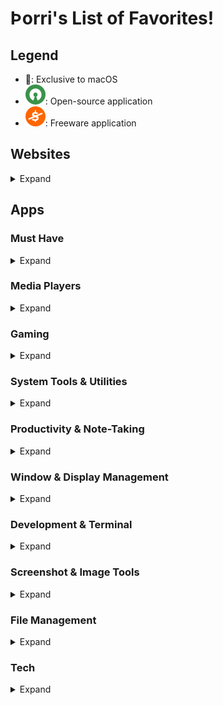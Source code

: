 # Þorri's List of Favorites!

## Legend

- 🍏: Exclusive to macOS
- ![Open Source](https://raw.githubusercontent.com/thorri-lindal/Interesting/main/open.svg): Open-source application
- ![Freeware](https://raw.githubusercontent.com/thorri-lindal/Interesting/main/free.svg): Freeware application

## Websites

<details>
<summary>Expand</summary>

<!-- Add your favorite websites here -->

</details>

## Apps

### Must Have

<details>
<summary>Expand</summary>

- [Homebrew](https://brew.sh/) 🍏 ![Open Source](https://raw.githubusercontent.com/thorri-lindal/Interesting/main/open.svg)
- [Tailscale](https://tailscale.com/) ![Open Source](https://raw.githubusercontent.com/thorri-lindal/Interesting/main/open.svg)
- [ExpressVPN](https://www.expressvpn.com/)
- [F.Lux](https://justgetflux.com/)
- [LuLu](https://objective-see.org/products/lulu.html) 🍏 ![Open Source](https://raw.githubusercontent.com/thorri-lindal/Interesting/main/open.svg)
- [ReiKey](https://objective-see.org/products/reikey.html) 🍏 ![Open Source](https://raw.githubusercontent.com/thorri-lindal/Interesting/main/open.svg)
- [Espanso](https://espanso.org/) - My favorite text-expander, privacy-focused. ![Open Source](https://raw.githubusercontent.com/thorri-lindal/Interesting/main/open.svg)
- [Permanent Eraser](https://www.edenwaith.com/products/permanent%20eraser/) 🍏 ![Freeware](https://raw.githubusercontent.com/thorri-lindal/Interesting/main/free.svg)
- [ImageOptim](https://imageoptim.com/mac) 🍏 ![Open Source](https://raw.githubusercontent.com/thorri-lindal/Interesting/main/open.svg) ![Freeware](https://raw.githubusercontent.com/thorri-lindal/Interesting/main/free.svg)

</details>

### Media Players

<details>
<summary>Expand</summary>

- [IINA](https://iina.io/) 🍏 ![Open Source](https://raw.githubusercontent.com/thorri-lindal/Interesting/main/open.svg)
- [OpenEmu](https://openemu.org/) ![Open Source](https://raw.githubusercontent.com/thorri-lindal/Interesting/main/open.svg)

</details>

### Gaming

<details>
<summary>Expand</summary>
  
- [OpenEmu](https://openemu.org/) ![Open Source](https://raw.githubusercontent.com/thorri-lindal/Interesting/main/open.svg)
  
</details>

### System Tools & Utilities

<details>
<summary>Expand</summary>

- [Onyx](https://www.titanium-software.fr/en/onyx.html) 🍏 ![Freeware](https://raw.githubusercontent.com/thorri-lindal/Interesting/main/free.svg)
- [Stats](https://github.com/exelban/stats) 🍏 ![Open Source](https://raw.githubusercontent.com/thorri-lindal/Interesting/main/open.svg)
- [Dozer](https://github.com/Mortennn/Dozer) 🍏 ![Open Source](https://raw.githubusercontent.com/thorri-lindal/Interesting/main/open.svg)
- [Amphetamine](https://apps.apple.com/us/app/amphetamine/id937984704?mt=12) 🍏 ![Freeware](https://raw.githubusercontent.com/thorri-lindal/Interesting/main/free.svg)
- [Little Snitch](https://www.obdev.at/products/littlesnitch/index.html) 🍏
- [AltTab](https://alt-tab-macos.netlify.app/) 🍏 ![Open Source](https://raw.githubusercontent.com/thorri-lindal/Interesting/main/open.svg)
- [Macs Fan Control](https://crystalidea.com/macs-fan-control) ![Freeware](https://raw.githubusercontent.com/thorri-lindal/Interesting/main/free.svg)

</details>

### Productivity & Note-Taking

<details>
<summary>Expand</summary>

- [Simplenote](https://simplenote.com/) 🍏 ![Freeware](https://raw.githubusercontent.com/thorri-lindal/Interesting/main/free.svg)

</details>

### Window & Display Management

<details>
<summary>Expand</summary>

- [Rectangle](https://rectangleapp.com/) 🍏 ![Open Source](https://raw.githubusercontent.com/thorri-lindal/Interesting/main/open.svg)
- [RDM (Resolution Display Menu)](https://github.com/avibrazil/RDM) 🍏 ![Open Source](https://raw.githubusercontent.com/thorri-lindal/Interesting/main/open.svg)

</details>

### Development & Terminal

<details>
<summary>Expand</summary>

- [VSCodium](https://vscodium.com/) 🍏 ![Open Source](https://raw.githubusercontent.com/thorri-lindal/Interesting/main/open.svg)
- [Cursor](https://www.cursor.so/)
- [Alacritty](https://alacritty.org/) 🍏 ![Open Source](https://raw.githubusercontent.com/thorri-lindal/Interesting/main/open.svg)
- [Fish](https://fishshell.com/) 🍏 ![Open Source](https://raw.githubusercontent.com/thorri-lindal/Interesting/main/open.svg)
- [iTerm2](https://iterm2.com/) 🍏 ![Open Source](https://raw.githubusercontent.com/thorri-lindal/Interesting/main/open.svg)

</details>

### Screenshot & Image Tools

<details>
<summary>Expand</summary>

- [Lightshot](https://app.prntscr.com/en/index.html) 🍏 ![Freeware](https://raw.githubusercontent.com/thorri-lindal/Interesting/main/free.svg)

</details>

### File Management

<details>
<summary>Expand</summary>

- [Better Rename](https://www.publicspace.net/BetterRename/) 🍏

</details>

### Tech

<details>
<summary>Expand</summary>

- [reelyActive](https://context.reelyactive.com/technology.html) ![Open Source](https://raw.githubusercontent.com/thorri-lindal/Interesting/main/open.svg) ![Freeware](https://raw.githubusercontent.com/thorri-lindal/Interesting/main/free.svg)

</details>
